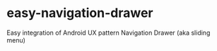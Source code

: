 easy-navigation-drawer
======================

Easy integration of Android UX pattern Navigation Drawer (aka sliding menu)

